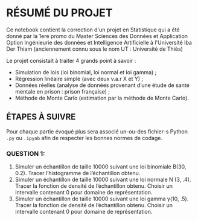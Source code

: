 # RÉSUMÉ DU PROJET

Ce notebook contient la correction d'un projet en Statistique qui a été donné par la 1ere promo du Master Sciences des Données et Application Option Ingénieurie des données et Intelligence Artificielle à l'Université Iba Der Thiam (anciennement connu sous le nom UT : Université de Thiès)

Le projet consistait à traiter 4 grands point à savoir :
  - Simulation de lois (loi binomial, loi normal et loi gamma) ;
  - Régression linéaire simple (avec deux v.a.r X et Y) ;
  - Données réelles (analyse de données provenant d’une étude de santé mentale en
prison : prison française) ;
  - Méthode de Monte Carlo (estimation par la méthode de Monte Carlo).


## ÉTAPES À SUIVRE

Pour chaque partie évoqué plus sera associé un-ou-des fichier-s Python `.py` ou `.ipynb` afin de respecter les bonnes normes de codage.

### QUESTION 1:
1.  Simuler un échantillon de taille 10000 suivant une loi binomiale B(30, 0.2). Tracer l’histogramme de l’échantillon obtenu.
2.  Simuler un échantillon de taille 10000 suivant une loi normale N (3, .4). Tracer la fonction de densité de l’échantillon obtenu. Choisir un intervalle contenant 0 pour domaine de représentation.
3.  Simuler un échantillon de taille 10000 suivant une loi gamma γ(10, .5). Tracer la fonction de densité de l’échantillon obtenu. Choisir un intervalle contenant 0 pour domaine de représentation.
